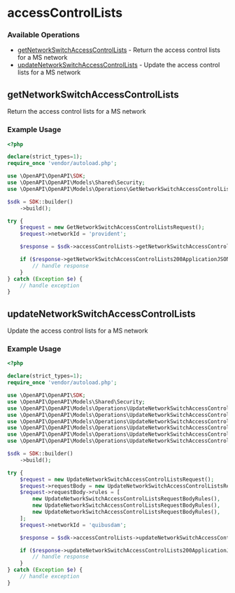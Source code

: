 # accessControlLists

### Available Operations

* [getNetworkSwitchAccessControlLists](#getnetworkswitchaccesscontrollists) - Return the access control lists for a MS network
* [updateNetworkSwitchAccessControlLists](#updatenetworkswitchaccesscontrollists) - Update the access control lists for a MS network

## getNetworkSwitchAccessControlLists

Return the access control lists for a MS network

### Example Usage

```php
<?php

declare(strict_types=1);
require_once 'vendor/autoload.php';

use \OpenAPI\OpenAPI\SDK;
use \OpenAPI\OpenAPI\Models\Shared\Security;
use \OpenAPI\OpenAPI\Models\Operations\GetNetworkSwitchAccessControlListsRequest;

$sdk = SDK::builder()
    ->build();

try {
    $request = new GetNetworkSwitchAccessControlListsRequest();
    $request->networkId = 'provident';

    $response = $sdk->accessControlLists->getNetworkSwitchAccessControlLists($request);

    if ($response->getNetworkSwitchAccessControlLists200ApplicationJSONObject !== null) {
        // handle response
    }
} catch (Exception $e) {
    // handle exception
}
```

## updateNetworkSwitchAccessControlLists

Update the access control lists for a MS network

### Example Usage

```php
<?php

declare(strict_types=1);
require_once 'vendor/autoload.php';

use \OpenAPI\OpenAPI\SDK;
use \OpenAPI\OpenAPI\Models\Shared\Security;
use \OpenAPI\OpenAPI\Models\Operations\UpdateNetworkSwitchAccessControlListsRequest;
use \OpenAPI\OpenAPI\Models\Operations\UpdateNetworkSwitchAccessControlListsRequestBody;
use \OpenAPI\OpenAPI\Models\Operations\UpdateNetworkSwitchAccessControlListsRequestBodyRules;
use \OpenAPI\OpenAPI\Models\Operations\UpdateNetworkSwitchAccessControlListsRequestBodyRulesIpVersionEnum;
use \OpenAPI\OpenAPI\Models\Operations\UpdateNetworkSwitchAccessControlListsRequestBodyRulesPolicyEnum;
use \OpenAPI\OpenAPI\Models\Operations\UpdateNetworkSwitchAccessControlListsRequestBodyRulesProtocolEnum;

$sdk = SDK::builder()
    ->build();

try {
    $request = new UpdateNetworkSwitchAccessControlListsRequest();
    $request->requestBody = new UpdateNetworkSwitchAccessControlListsRequestBody();
    $request->requestBody->rules = [
        new UpdateNetworkSwitchAccessControlListsRequestBodyRules(),
        new UpdateNetworkSwitchAccessControlListsRequestBodyRules(),
        new UpdateNetworkSwitchAccessControlListsRequestBodyRules(),
    ];
    $request->networkId = 'quibusdam';

    $response = $sdk->accessControlLists->updateNetworkSwitchAccessControlLists($request);

    if ($response->updateNetworkSwitchAccessControlLists200ApplicationJSONObject !== null) {
        // handle response
    }
} catch (Exception $e) {
    // handle exception
}
```
